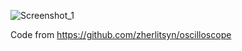 

![Screenshot_1](https://github.com/offpic/OSCILLOSCOPE-STM32-ILI9341-SPI-TFT-STM32F411CEU6/assets/31142397/92296962-4152-4fb3-a067-2fe2e5ba5716)

Code from https://github.com/zherlitsyn/oscilloscope
